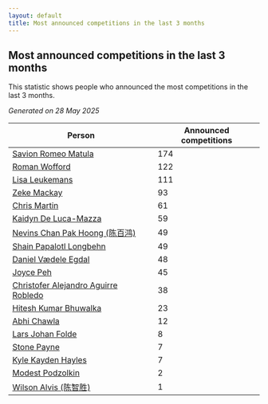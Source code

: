 ```yaml
---
layout: default
title: Most announced competitions in the last 3 months
---
```

## Most announced competitions in the last 3 months
This statistic shows people who announced the most competitions in the last 3 months.

*Generated on 28 May 2025*

| Person | Announced competitions |
| --- | --- |
| [Savion Romeo Matula](https://www.worldcubeassociation.org/persons/2019MATU03) | 174 |
| [Roman Wofford](https://www.worldcubeassociation.org/persons/2017WOFF01) | 122 |
| [Lisa Leukemans](https://www.worldcubeassociation.org/persons/2021LEUK01) | 111 |
| [Zeke Mackay](https://www.worldcubeassociation.org/persons/2015MACK06) | 93 |
| [Chris Martin](https://www.worldcubeassociation.org/persons/2013MART03) | 61 |
| [Kaidyn De Luca-Mazza](https://www.worldcubeassociation.org/persons/2019LUCA01) | 59 |
| [Nevins Chan Pak Hoong (陈百鸿)](https://www.worldcubeassociation.org/persons/2010CHAN20) | 49 |
| [Shain Papalotl Longbehn](https://www.worldcubeassociation.org/persons/2020LONG05) | 49 |
| [Daniel Vædele Egdal](https://www.worldcubeassociation.org/persons/2013EGDA01) | 48 |
| [Joyce Peh](https://www.worldcubeassociation.org/persons/2017PEHJ01) | 45 |
| [Christofer Alejandro Aguirre Robledo](https://www.worldcubeassociation.org/persons/2016ROBL05) | 38 |
| [Hitesh Kumar Bhuwalka](https://www.worldcubeassociation.org/persons/2022BHUW01) | 23 |
| [Abhi Chawla](https://www.worldcubeassociation.org/persons/2019CHAW01) | 12 |
| [Lars Johan Folde](https://www.worldcubeassociation.org/persons/2018FOLD01) | 8 |
| [Stone Payne](https://www.worldcubeassociation.org/persons/2018SIMP06) | 7 |
| [Kyle Kayden Hayles](https://www.worldcubeassociation.org/persons/2022HAYL02) | 7 |
| [Modest Podzolkin](https://www.worldcubeassociation.org/persons/2017PODZ01) | 2 |
| [Wilson Alvis (陈智胜)](https://www.worldcubeassociation.org/persons/2011ALVI01) | 1 |

